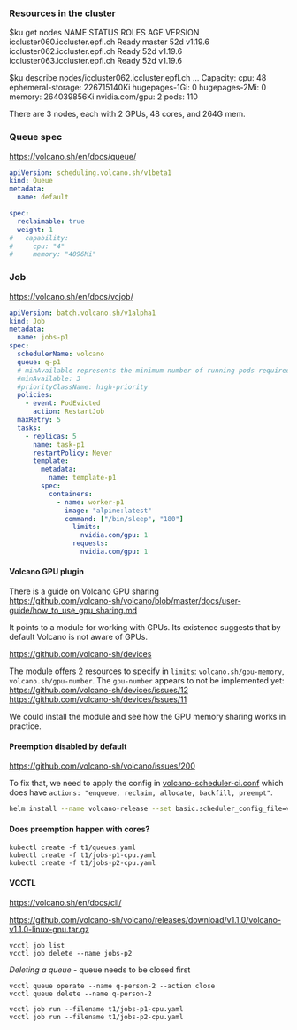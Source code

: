 

### Resources in the cluster

$ku get nodes
	NAME                             STATUS   ROLES    AGE   VERSION
	iccluster060.iccluster.epfl.ch   Ready    master   52d   v1.19.6
	iccluster062.iccluster.epfl.ch   Ready    <none>   52d   v1.19.6
	iccluster063.iccluster.epfl.ch   Ready    <none>   52d   v1.19.6

$ku describe nodes/iccluster062.iccluster.epfl.ch
	...
	Capacity:
		cpu:                48
		ephemeral-storage:  226715140Ki
		hugepages-1Gi:      0
		hugepages-2Mi:      0
		memory:             264039856Ki
		nvidia.com/gpu:     2
		pods:               110

There are 3 nodes, each with 2 GPUs, 48 cores, and 264G mem.



### Queue spec 

<https://volcano.sh/en/docs/queue/>

```yaml
apiVersion: scheduling.volcano.sh/v1beta1
kind: Queue
metadata:
  name: default

spec:
  reclaimable: true
  weight: 1
#   capability:
#     cpu: "4"
#     memory: "4096Mi"
```

### Job

<https://volcano.sh/en/docs/vcjob/>


```yaml
apiVersion: batch.volcano.sh/v1alpha1
kind: Job
metadata:
  name: jobs-p1
spec:
  schedulerName: volcano
  queue: q-p1
  # minAvailable represents the minimum number of running pods required to run the job. Only when the number of running pods is not less than minAvailable can the job be considered as running.
  #minAvailable: 3 
  #priorityClassName: high-priority
  policies:
    - event: PodEvicted
      action: RestartJob
  maxRetry: 5
  tasks:
    - replicas: 5
      name: task-p1
      restartPolicy: Never
      template:
        metadata:
          name: template-p1
        spec:
          containers:
            - name: worker-p1
              image: "alpine:latest"
              command: ["/bin/sleep", "180"]
                limits:
                  nvidia.com/gpu: 1
                requests:
                  nvidia.com/gpu: 1
```


#### Volcano GPU plugin

There is a guide on Volcano GPU sharing  
<https://github.com/volcano-sh/volcano/blob/master/docs/user-guide/how_to_use_gpu_sharing.md>

It points to a module for working with GPUs. Its existence suggests that by default Volcano is not aware of GPUs.
  
<https://github.com/volcano-sh/devices>

The module offers 2 resources to specify in `limits`: `volcano.sh/gpu-memory`, `volcano.sh/gpu-number`.
The `gpu-number` appears to not be implemented yet:  
<https://github.com/volcano-sh/devices/issues/12>   
<https://github.com/volcano-sh/devices/issues/11>

We could install the module and see how the GPU memory sharing works in practice.

#### Preemption disabled by default

<https://github.com/volcano-sh/volcano/issues/200>


To fix that, we need to apply the config in [volcano-scheduler-ci.conf](https://github.com/volcano-sh/volcano/blob/master/installer/helm/chart/volcano/config/volcano-scheduler-ci.conf)
which does have `actions: "enqueue, reclaim, allocate, backfill, preempt"`.
```bash
helm install --name volcano-release --set basic.scheduler_config_file=volcano-scheduler-ci.conf
```


#### Does preemption happen with cores?

```
kubectl create -f t1/queues.yaml
kubectl create -f t1/jobs-p1-cpu.yaml
kubectl create -f t1/jobs-p2-cpu.yaml
```

#### VCCTL

https://volcano.sh/en/docs/cli/

https://github.com/volcano-sh/volcano/releases/download/v1.1.0/volcano-v1.1.0-linux-gnu.tar.gz


```
vcctl job list 
vcctl job delete --name jobs-p2 
```

*Deleting a queue* - queue needs to be closed first
```
vcctl queue operate --name q-person-2 --action close 
vcctl queue delete --name q-person-2
```

```
vcctl job run --filename t1/jobs-p1-cpu.yaml
vcctl job run --filename t1/jobs-p2-cpu.yaml
```
